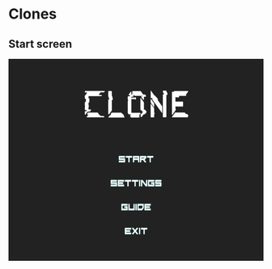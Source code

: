 # Clones
## Start screen
<img src="https://github.com/nshuan/Clones/blob/2000686b4487065659715508ea14e673293f34e4/Product/Screenshots/StartScreen.png" height="400" width="auto"/>
